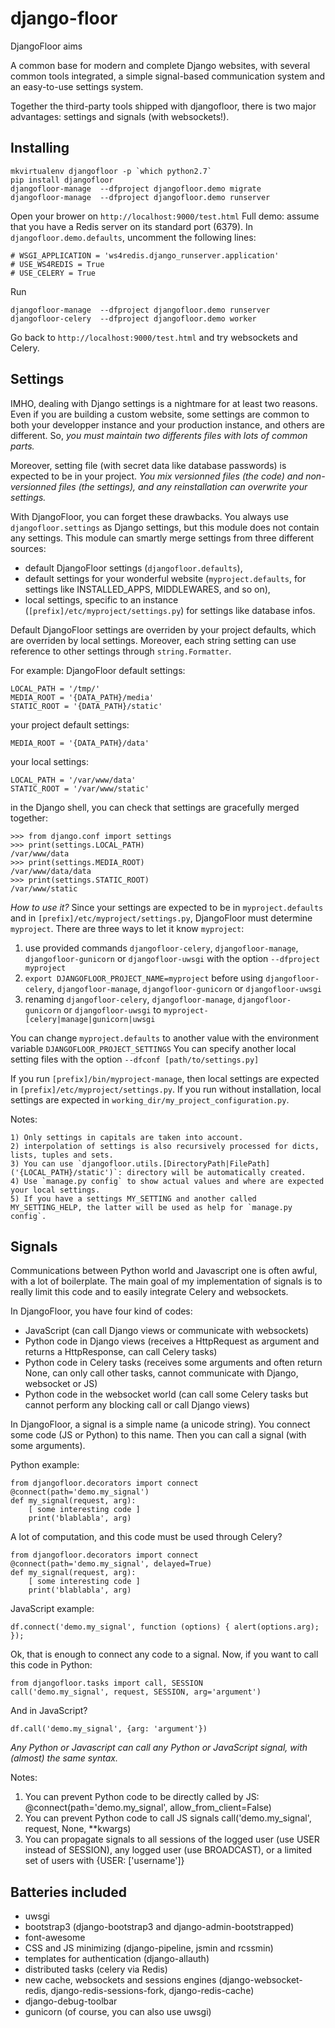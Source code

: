 django-floor
============

DjangoFloor aims

A common base for modern and complete Django websites, with several common tools integrated, a simple signal-based communication system and an easy-to-use settings system.

Together the third-party tools shipped with djangofloor, there is two major advantages: settings and signals (with websockets!).

Installing
----------

    mkvirtualenv djangofloor -p `which python2.7`
    pip install djangofloor
    djangofloor-manage  --dfproject djangofloor.demo migrate
    djangofloor-manage  --dfproject djangofloor.demo runserver
  
Open your brower on `http://localhost:9000/test.html` 
Full demo: assume that you have a Redis server on its standard port (6379). In `djangofloor.demo.defaults`, uncomment the following lines:

    # WSGI_APPLICATION = 'ws4redis.django_runserver.application'
    # USE_WS4REDIS = True
    # USE_CELERY = True

Run   

    djangofloor-manage  --dfproject djangofloor.demo runserver
    djangofloor-celery  --dfproject djangofloor.demo worker

Go back to `http://localhost:9000/test.html` and try websockets and Celery.
  

Settings
--------

IMHO, dealing with Django settings is a nightmare for at least two reasons. 
Even if you are building a custom website, some settings are common to both your developper instance and your production instance, and others are different.
So, *you must maintain two differents files with lots of common parts.*

Moreover, setting file (with secret data like database passwords) is expected to be in your project. 
*You mix versionned files (the code) and non-versionned files (the settings), and any reinstallation can overwrite your settings.*

With DjangoFloor, you can forget these drawbacks. You always use `djangofloor.settings` as Django settings, but this module does not contain any settings.
This module can smartly merge settings from three different sources:
 
  * default DjangoFloor settings (`djangofloor.defaults`),
  * default settings for your wonderful website (`myproject.defaults`, for settings like INSTALLED_APPS, MIDDLEWARES, and so on),
  * local settings, specific to an instance (`[prefix]/etc/myproject/settings.py`) for settings like database infos.
  
Default DjangoFloor settings are overriden by your project defaults, which are overriden by local settings.
Moreover, each string setting can use reference to other settings through `string.Formatter`.

For example:
DjangoFloor default settings:

    LOCAL_PATH = '/tmp/'
    MEDIA_ROOT = '{DATA_PATH}/media'
    STATIC_ROOT = '{DATA_PATH}/static'

your project default settings:

    MEDIA_ROOT = '{DATA_PATH}/data'
    
your local settings:

    LOCAL_PATH = '/var/www/data'
    STATIC_ROOT = '/var/www/static'

in the Django shell, you can check that settings are gracefully merged together:

    >>> from django.conf import settings
    >>> print(settings.LOCAL_PATH)
    /var/www/data
    >>> print(settings.MEDIA_ROOT)
    /var/www/data/data
    >>> print(settings.STATIC_ROOT)
    /var/www/static

*How to use it?* Since your settings are expected to be in  `myproject.defaults` and in `[prefix]/etc/myproject/settings.py`, DjangoFloor must determine `myproject`.
There are three ways to let it know `myproject`:

1) use provided commands `djangofloor-celery`, `djangofloor-manage`, `djangofloor-gunicorn` or `djangofloor-uwsgi` with the option `--dfproject myproject`
2) `export DJANGOFLOOR_PROJECT_NAME=myproject` before using `djangofloor-celery`, `djangofloor-manage`, `djangofloor-gunicorn` or `djangofloor-uwsgi`
3) renaming `djangofloor-celery`, `djangofloor-manage`, `djangofloor-gunicorn` or `djangofloor-uwsgi` to `myproject-[celery|manage|gunicorn|uwsgi`

You can change `myproject.defaults` to another value with the environment variable `DJANGOFLOOR_PROJECT_SETTINGS`
You can specify another local setting files with the option `--dfconf [path/to/settings.py]`
  
If you run `[prefix]/bin/myproject-manage`, then local settings are expected in `[prefix]/etc/myproject/settings.py`.
If you run without installation, local settings are expected in `working_dir/my_project_configuration.py`.


Notes:

    1) Only settings in capitals are taken into account.
    2) interpolation of settings is also recursively processed for dicts, lists, tuples and sets.
    3) You can use `djangofloor.utils.[DirectoryPath|FilePath]('{LOCAL_PATH}/static')`: directory will be automatically created.
    4) Use `manage.py config` to show actual values and where are expected your local settings.
    5) If you have a settings MY_SETTING and another called MY_SETTING_HELP, the latter will be used as help for `manage.py config`.

Signals
-------

Communications between Python world and Javascript one is often awful, with a lot of boilerplate.
The main goal of my implementation of signals is to really limit this code and to easily integrate Celery and websockets.
 
In DjangoFloor, you have four kind of codes:

  * JavaScript (can call Django views or communicate with websockets)
  * Python code in Django views (receives a HttpRequest as argument and returns a HttpResponse, can call Celery tasks)
  * Python code in Celery tasks (receives some arguments and often return None, can only call other tasks, cannot communicate with Django, websocket or JS)
  * Python code in the websocket world (can call some Celery tasks but cannot perform any blocking call or call Django views)
  

In DjangoFloor, a signal is a simple name (a unicode string). You connect some code (JS or Python) to this name. Then you can call a signal (with some arguments).

Python example:

    from djangofloor.decorators import connect
    @connect(path='demo.my_signal')
    def my_signal(request, arg):
        [ some interesting code ]
        print('blablabla', arg)
        
A lot of computation, and this code must be used through Celery?

    from djangofloor.decorators import connect
    @connect(path='demo.my_signal', delayed=True)
    def my_signal(request, arg):
        [ some interesting code ]
        print('blablabla', arg)
        
JavaScript example:

    df.connect('demo.my_signal', function (options) { alert(options.arg); });


Ok, that is enough to connect any code to a signal. Now, if you want to call this code in Python: 
 
    from djangofloor.tasks import call, SESSION
    call('demo.my_signal', request, SESSION, arg='argument')

And in JavaScript?

    df.call('demo.my_signal', {arg: 'argument'})
    

*Any Python or Javascript can call any Python or JavaScript signal, with (almost) the same syntax.*

Notes:

1) You can prevent Python code to be directly called by JS: @connect(path='demo.my_signal', allow_from_client=False)
2) You can prevent Python code to call JS signals call('demo.my_signal', request, None, \*\*kwargs)
3) You can propagate signals to all sessions of the logged user (use USER instead of SESSION), any logged user (use BROADCAST), or a limited set of users with {USER: ['username']}

  

Batteries included
------------------

  * uwsgi
  * bootstrap3 (django-bootstrap3 and django-admin-bootstrapped)
  * font-awesome
  * CSS and JS minimizing (django-pipeline, jsmin and rcssmin)
  * templates for authentication (django-allauth)
  * distributed tasks (celery via Redis)
  * new cache, websockets and sessions engines (django-websocket-redis, django-redis-sessions-fork, django-redis-cache)
  * django-debug-toolbar
  * gunicorn (of course, you can also use uwsgi)

